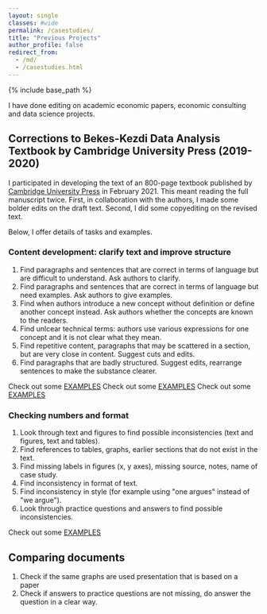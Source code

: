 ```yaml
---
layout: single
classes: #wide
permalink: /casestudies/
title: "Previous Projects"
author_profile: false
redirect_from:
  - /md/
  - /casestudies.html
---
```


{% include base_path %}


I have done editing on academic economic papers, economic consulting and data science projects. 

## Corrections to Bekes-Kezdi Data Analysis Textbook by Cambridge University Press (2019-2020)

I participated in developing the text of an 800-page textbook published by [Cambridge University Press](https://gabors-data-analysis.com/) in February 2021. This meant reading the full manuscript twice. First, in collaboration with the authors, I made some bolder edits on the draft text. Second, I did some copyediting on the revised text. 

Below, I offer details of tasks and examples. 

### Content development: clarify text and improve structure  


1. Find paragraphs and sentences that are correct in terms of language but are difficult to understand. Ask authors to clarify.   
2. Find paragraphs and sentences that are correct in terms of language but need examples. Ask authors to give examples.   
3. Find when authors introduce a new concept without definition or define another concept instead. Ask authors whether the concepts are known to the readers.  
4. Find unlcear technical terms: authors use various expressions for one concept and it is not clear what they mean.    
5. Find repetitive content, paragraphs that may be scattered in a section, but are very close in content. Suggest cuts and edits.  
6. Find paragraphs that are badly structured. Suggest edits, rearrange sentences to make the substance clearer.  

Check out some [EXAMPLES](/text-dev-editor/example-edits/#hard-to-understand-paragraphs)
Check out some [EXAMPLES](/text-dev-editor/example-edits/#improve-structure)
Check out some [EXAMPLES](/text-dev-editor/example-edits/#push-for-examples-more-explanations)


### Checking numbers and format
1. Look through text and figures to find possible inconsistencies (text and figures, text and tables).  
2. Find references to tables, graphs, earlier sections that do not exist in the text.
3. Find missing labels in figures (x, y axes), missing source, notes, name of case study. 
4. Find inconsistency in format of text. 
5. Find inconsistency in style  (for example using "one argues"  instead of "we argue").   
6. Look through practice questions and answers to find possible inconsistencies.

Check out some [EXAMPLES](/text-dev-editor/example-edits/#checking-number-and-format)

## Comparing documents

1. Check if the same graphs are used presentation that is based on a paper
2. Check if answers to practice questions are not missing, do answer the question in a clear way.  


